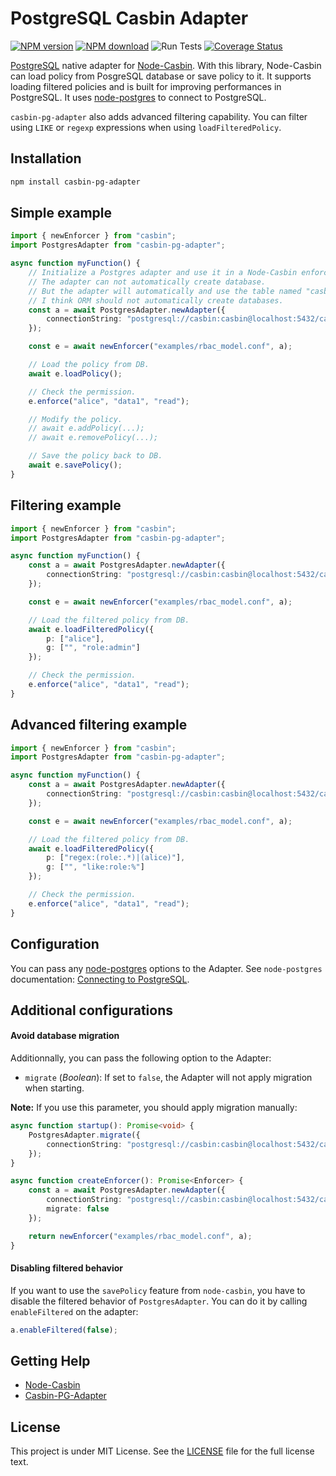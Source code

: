 # PostgreSQL Casbin Adapter

[![NPM version](https://img.shields.io/npm/v/casbin-pg-adapter.svg?style=flat-square)](https://npmjs.org/package/casbin-pg-adapter)
[![NPM download](https://img.shields.io/npm/dm/casbin-pg-adapter.svg?style=flat-square)](https://npmjs.org/package/casbin-pg-adapter)
![Run Tests](https://github.com/touchifyapp/casbin-pg-adapter/workflows/Run%20Tests/badge.svg?branch=master&event=push)
[![Coverage Status](https://coveralls.io/repos/github/touchifyapp/casbin-pg-adapter/badge.svg?branch=master)](https://coveralls.io/github/touchifyapp/casbin-pg-adapter?branch=master)

[PostgreSQL](https://www.postgresql.org/) native adapter for [Node-Casbin](https://github.com/casbin/node-casbin). With this library, Node-Casbin can load policy from PosgreSQL database or save policy to it. It supports loading filtered policies and is built for improving performances in PostgreSQL. It uses [node-postgres](https://node-postgres.com/) to connect to PostgreSQL.

`casbin-pg-adapter` also adds advanced filtering capability. You can filter using `LIKE` or `regexp` expressions when using `loadFilteredPolicy`.

## Installation

```bash
npm install casbin-pg-adapter
```

## Simple example

```typescript
import { newEnforcer } from "casbin";
import PostgresAdapter from "casbin-pg-adapter";

async function myFunction() {
    // Initialize a Postgres adapter and use it in a Node-Casbin enforcer:
    // The adapter can not automatically create database.
    // But the adapter will automatically and use the table named "casbin".
    // I think ORM should not automatically create databases.  
    const a = await PostgresAdapter.newAdapter({
        connectionString: "postgresql://casbin:casbin@localhost:5432/casbin"
    });

    const e = await newEnforcer("examples/rbac_model.conf", a);

    // Load the policy from DB.
    await e.loadPolicy();

    // Check the permission.
    e.enforce("alice", "data1", "read");

    // Modify the policy.
    // await e.addPolicy(...);
    // await e.removePolicy(...);

    // Save the policy back to DB.
    await e.savePolicy();
}
```

## Filtering example

```typescript
import { newEnforcer } from "casbin";
import PostgresAdapter from "casbin-pg-adapter";

async function myFunction() {
    const a = await PostgresAdapter.newAdapter({
        connectionString: "postgresql://casbin:casbin@localhost:5432/casbin"
    });

    const e = await newEnforcer("examples/rbac_model.conf", a);

    // Load the filtered policy from DB.
    await e.loadFilteredPolicy({
        p: ["alice"],
        g: ["", "role:admin"]
    });

    // Check the permission.
    e.enforce("alice", "data1", "read");
}
```

## Advanced filtering example

```typescript
import { newEnforcer } from "casbin";
import PostgresAdapter from "casbin-pg-adapter";

async function myFunction() {
    const a = await PostgresAdapter.newAdapter({
        connectionString: "postgresql://casbin:casbin@localhost:5432/casbin"
    });

    const e = await newEnforcer("examples/rbac_model.conf", a);

    // Load the filtered policy from DB.
    await e.loadFilteredPolicy({
        p: ["regex:(role:.*)|(alice)"],
        g: ["", "like:role:%"]
    });

    // Check the permission.
    e.enforce("alice", "data1", "read");
}
```

## Configuration

You can pass any [node-postgres](https://node-postgres.com/) options to the Adapter.
See `node-postgres` documentation: [Connecting to PostgreSQL](https://node-postgres.com/features/connecting#Programmatic).

## Additional configurations

#### Avoid database migration

Additionnally, you can pass the following option to the Adapter:
 * `migrate` (*Boolean*): If set to `false`, the Adapter will not apply migration when starting.

**Note:** If you use this parameter, you should apply migration manually:

```typescript
async function startup(): Promise<void> {
    PostgresAdapter.migrate({
        connectionString: "postgresql://casbin:casbin@localhost:5432/casbin"
    });
}

async function createEnforcer(): Promise<Enforcer> {
    const a = await PostgresAdapter.newAdapter({
        connectionString: "postgresql://casbin:casbin@localhost:5432/casbin",
        migrate: false
    });

    return newEnforcer("examples/rbac_model.conf", a);
}
```

#### Disabling filtered behavior

If you want to use the `savePolicy` feature from `node-casbin`, you have to disable the filtered behavior of `PostgresAdapter`.
You can do it by calling `enableFiltered` on the adapter:

```typescript
a.enableFiltered(false);
```

## Getting Help

- [Node-Casbin](https://github.com/casbin/node-casbin)
- [Casbin-PG-Adapter](https://github.com/touchifyapp/casbin-pg-adapter)

## License

This project is under MIT License. See the [LICENSE](LICENSE) file for the full license text.


